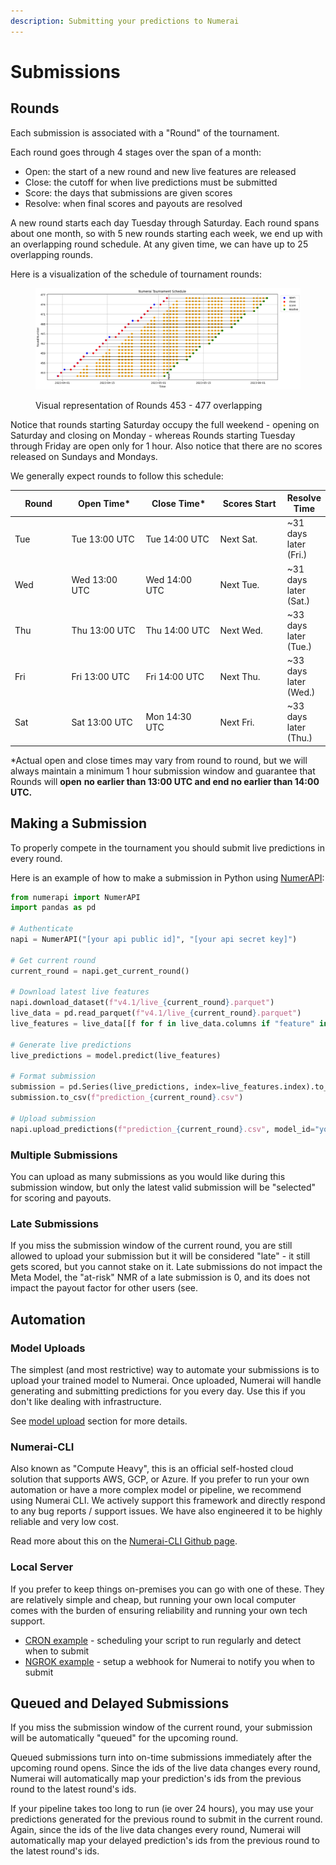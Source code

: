 ```yaml
---
description: Submitting your predictions to Numerai
---
```


# Submissions

## Rounds

Each submission is associated with a "Round" of the tournament.

Each round goes through 4 stages over the span of a month:

* Open: the start of a new round and new live features are released
* Close: the cutoff for when live predictions must be submitted
* Score: the days that submissions are given scores
* Resolve: when final scores and payouts are resolved

A new round starts each day Tuesday through Saturday. Each round spans about one month, so with 5 new rounds starting each week, we end up with an overlapping round schedule. At any given time, we can have up to 25 overlapping rounds.  &#x20;

Here is a visualization of the schedule of tournament rounds:

<figure><img src="../../.gitbook/assets/image (39).png" alt=""><figcaption><p>Visual representation of Rounds 453 - 477 overlapping</p></figcaption></figure>

Notice that rounds starting Saturday occupy the full weekend - opening on Saturday and closing on Monday - whereas Rounds starting Tuesday through Friday are open only for 1 hour. Also notice that there are no scores released on Sundays and Mondays.

We generally expect rounds to follow this schedule:

<table><thead><tr><th width="99">Round</th><th width="148">Open Time*</th><th width="148">Close Time*</th><th width="125">Scores Start</th><th>Resolve Time</th></tr></thead><tbody><tr><td>Tue</td><td>Tue 13:00 UTC</td><td>Tue 14:00 UTC</td><td>Next Sat.</td><td>~31 days later (Fri.)</td></tr><tr><td>Wed</td><td>Wed 13:00 UTC</td><td>Wed 14:00 UTC</td><td>Next Tue.</td><td>~31 days later (Sat.)</td></tr><tr><td>Thu</td><td>Thu 13:00 UTC</td><td>Thu 14:00 UTC</td><td>Next Wed.</td><td>~33 days later (Tue.)</td></tr><tr><td>Fri</td><td>Fri 13:00 UTC</td><td>Fri 14:00 UTC</td><td>Next Thu.</td><td>~33 days later (Wed.)</td></tr><tr><td>Sat</td><td>Sat 13:00 UTC</td><td>Mon 14:30 UTC</td><td>Next Fri.</td><td>~33 days later (Thu.)</td></tr></tbody></table>

\*Actual open and close times may vary from round to round, but we will always maintain a minimum 1 hour submission window and guarantee that Rounds will **open** **no earlier than 13:00 UTC and end no earlier than 14:00 UTC.**

## Making a Submission

To properly compete in the tournament you should submit live predictions in every round.

Here is an example of how to make a submission in Python using [NumerAPI](https://github.com/uuazed/numerapi):

```python
from numerapi import NumerAPI
import pandas as pd

# Authenticate
napi = NumerAPI("[your api public id]", "[your api secret key]")

# Get current round
current_round = napi.get_current_round()

# Download latest live features
napi.download_dataset(f"v4.1/live_{current_round}.parquet")
live_data = pd.read_parquet(f"v4.1/live_{current_round}.parquet")
live_features = live_data[[f for f in live_data.columns if "feature" in f]]

# Generate live predictions
live_predictions = model.predict(live_features)

# Format submission
submission = pd.Series(live_predictions, index=live_features.index).to_frame("prediction")
submission.to_csv(f"prediction_{current_round}.csv")

# Upload submission 
napi.upload_predictions(f"prediction_{current_round}.csv", model_id="your-model-id")
```

### Multiple Submissions

You can upload as many submissions as you would like during this submission window, but only the latest valid submission will be "selected" for scoring and payouts.

### Late Submissions

If you miss the submission window of the current round, you are still allowed to upload your submission but it will be considered "late" - it still gets scored, but you cannot stake on it. Late submissions do not impact the Meta Model, the "at-risk" NMR of a late submission is 0, and its does not impact the payout factor for other users (see.

## Automation

### Model Uploads

The simplest (and most restrictive) way to automate your submissions is to upload your trained model to Numerai. Once uploaded, Numerai will handle generating and submitting predictions for you every day. Use this if you don't like dealing with infrastructure.

See [model upload](model-uploads.md) section for more details.

### Numerai-CLI

Also known as "Compute Heavy", this is an official self-hosted cloud solution that supports AWS, GCP, or Azure. If you prefer to run your own automation or have a more complex model or pipeline, we recommend using Numerai CLI. We actively support this framework and directly respond to any bug reports / support issues. We have also engineered it to be highly reliable and very low cost.

Read more about this on the [Numerai-CLI Github page](https://github.com/numerai/numerai-cli).

### Local Server

If you prefer to keep things on-premises you can go with one of these. They are relatively simple and cheap, but running your own local computer comes with the burden of ensuring reliability and running your own tech support.

* [CRON example](https://forum.numer.ai/t/automated-submissions-from-bash-shell-script/5806) - scheduling your script to run regularly and detect when to submit
* [NGROK example](https://github.com/Raynos/numerai-example/tree/ngrok-test)  - setup a webhook for Numerai to notify you when to submit

## Queued and Delayed Submissions

If you miss the submission window of the current round, your submission will be automatically "queued" for the upcoming round.&#x20;

Queued submissions turn into on-time submissions immediately after the upcoming round opens. Since the ids of the live data changes every round, Numerai will automatically map your prediction's ids from the previous round to the latest round's ids.

If your pipeline takes too long to run (ie over 24 hours), you may use your predictions generated for the previous round to submit in the current round. Again, since the ids of the live data changes every round, Numerai will automatically map your delayed prediction's ids from the previous round to the latest round's ids.
